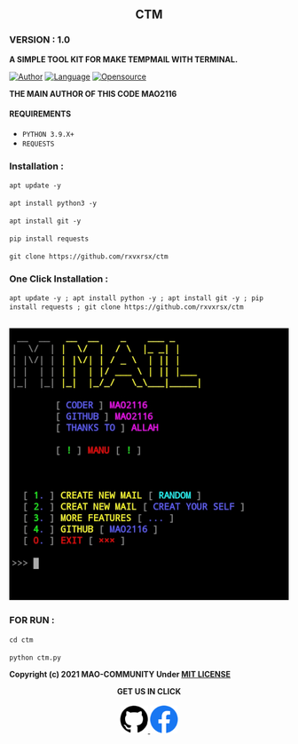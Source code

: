 <h2 align="center"> CTM </h2>
<h3>VERSION : 1.0 </h3>


**A SIMPLE TOOL KIT FOR MAKE TEMPMAIL WITH TERMINAL.**

[![Author](https://img.shields.io/badge/Author-MAO2116-blue)](https://github.com/rxvxrsx)
[![Language](https://img.shields.io/badge/Written%20in-Python3-blue)](#)
[![Opensource](https://img.shields.io/badge/Open%20Source-Yes-green)](#)

**THE MAIN AUTHOR OF THIS CODE MAO2116**

#### REQUIREMENTS
* `PYTHON 3.9.X+`
* `REQUESTS`
### Installation :

```
apt update -y

apt install python3 -y

apt install git -y

pip install requests

git clone https://github.com/rxvxrsx/ctm

```

### One Click Installation :

```
apt update -y ; apt install python -y ; apt install git -y ; pip install requests ; git clone https://github.com/rxvxrsx/ctm

```


<br><a href="#"><img src="https://raw.githubusercontent.com/mao2116/test/main/BLOG/PIC/IMG_20220101_130140.jpg"></a><br>

### FOR RUN :

```
cd ctm

python ctm.py

```

<b>Copyright (c) 2021 MAO-COMMUNITY Under <a href="https://raw.githubusercontent.com/mao2116/mmail/main/LICENSE">MIT LICENSE</a></b>

<div align="center">
<b> GET US IN CLICK </b><br><br>
<a href="https://github.com/mao2116">
  <img width="50px" height="50px" src="https://raw.githubusercontent.com/fh-rabbi/Hack-Box/main/images/git.png">
</a>
<a href="https://www.facebook.com/mao2116/">
  <img width="50px" height="50px" src="https://raw.githubusercontent.com/fh-rabbi/Hack-Box/main/images/fb.png"><!I JUST USE A PIC FROM FH-RABBI >
</a>
</div>  
